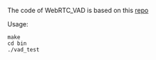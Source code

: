 The code of WebRTC_VAD is based on this [repo](https://github.com/cpuimage/WebRTC_VAD)  

Usage:  
```
make  
cd bin  
./vad_test  
```
